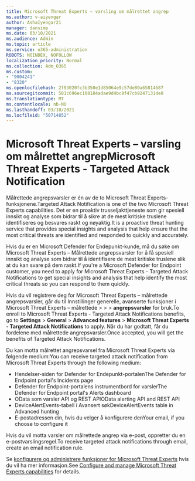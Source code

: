 ```yaml
---
title: Microsoft Threat Experts – varsling om målrettet angrep
ms.author: v-aiyengar
author: AshaIyengar21
manager: dansimp
ms.date: 03/10/2021
ms.audience: Admin
ms.topic: article
ms.service: o365-administration
ROBOTS: NOINDEX, NOFOLLOW
localization_priority: Normal
ms.collection: Adm_O365
ms.custom:
- "9004241"
- "8320"
ms.openlocfilehash: 2f93020fc3b350e1d85064e9c57de80a65814687
ms.sourcegitcommit: 581c696ec108184adae9d4bc8f47cb9247131de8
ms.translationtype: MT
ms.contentlocale: nb-NO
ms.lasthandoff: 03/10/2021
ms.locfileid: "50714852"
---
```

# <a name="microsoft-threat-experts---targeted-attack-notification"></a><span data-ttu-id="3e884-102">Microsoft Threat Experts – varsling om målrettet angrep</span><span class="sxs-lookup"><span data-stu-id="3e884-102">Microsoft Threat Experts - Targeted Attack Notification</span></span>

<span data-ttu-id="3e884-103">Målrettede angrepsvarsler er én av de to Microsoft Threat Experts-funksjonene.</span><span class="sxs-lookup"><span data-stu-id="3e884-103">Targeted Attack Notification is one of the two Microsoft Threat Experts capabilities.</span></span> <span data-ttu-id="3e884-104">Det er en proaktiv trusseljakttjeneste som gir spesiell innsikt og analyse som bidrar til å sikre at de mest kritiske truslene identifiseres og besvares raskt og nøyaktig.</span><span class="sxs-lookup"><span data-stu-id="3e884-104">It is a proactive threat hunting service that provides special insights and analysis that help ensure that the most critical threats are identified and responded to quickly and accurately.</span></span>

<span data-ttu-id="3e884-105">Hvis du er en Microsoft Defender for Endepunkt-kunde, må du søke om Microsoft Threat Experts – Målrettede angrepsvarsler for å få spesiell innsikt og analyse som bidrar til å identifisere de mest kritiske truslene slik at du kan svare på dem raskt.</span><span class="sxs-lookup"><span data-stu-id="3e884-105">If you're a Microsoft Defender for Endpoint customer, you need to apply for Microsoft Threat Experts - Targeted Attack Notifications to get special insights and analysis that help identify the most critical threats so you can respond to them quickly.</span></span>

<span data-ttu-id="3e884-106">Hvis du vil registrere deg for Microsoft Threat Experts – målrettede angrepsvarsler, går du til Innstillinger generelle, avanserte funksjoner i Microsoft Threat Experts – målrettede  >    >    >  **angrepsvarsler** for bruk.</span><span class="sxs-lookup"><span data-stu-id="3e884-106">To enroll to Microsoft Threat Experts - Targeted Attack Notifications benefits, go to **Settings** > **General** > **Advanced features** > **Microsoft Threat Experts - Targeted Attack Notifications** to apply.</span></span> <span data-ttu-id="3e884-107">Når du har godtatt, får du fordelene med målrettede angrepsvarsler.</span><span class="sxs-lookup"><span data-stu-id="3e884-107">Once accepted, you will get the benefits of Targeted Attack Notifications.</span></span>

<span data-ttu-id="3e884-108">Du kan motta målrettet angrepsvarsel fra Microsoft Threat Experts via følgende medium:</span><span class="sxs-lookup"><span data-stu-id="3e884-108">You can receive targeted attack notification from Microsoft Threat Experts through the following medium:</span></span>

- <span data-ttu-id="3e884-109">Hendelser-siden for Defender for Endepunkt-portalen</span><span class="sxs-lookup"><span data-stu-id="3e884-109">The Defender for Endpoint portal's Incidents page</span></span>
- <span data-ttu-id="3e884-110">Defender for Endpoint-portalens instrumentbord for varsler</span><span class="sxs-lookup"><span data-stu-id="3e884-110">The Defender for Endpoint portal's Alerts dashboard</span></span>
- <span data-ttu-id="3e884-111">OData som varsler API og REST API</span><span class="sxs-lookup"><span data-stu-id="3e884-111">OData alerting API and REST API</span></span>
- <span data-ttu-id="3e884-112">DeviceAlertEvents-tabell i Avansert søk</span><span class="sxs-lookup"><span data-stu-id="3e884-112">DeviceAlertEvents table in Advanced hunting</span></span>
- <span data-ttu-id="3e884-113">E-postadressen din, hvis du velger å konfigurere den</span><span class="sxs-lookup"><span data-stu-id="3e884-113">Your email, if you choose to configure it</span></span>

<span data-ttu-id="3e884-114">Hvis du vil motta varsler om målrettede angrep via e-post, oppretter du en e-postvarslingsregel.</span><span class="sxs-lookup"><span data-stu-id="3e884-114">To receive targeted attack notifications through email, create an email notification rule.</span></span> 

<span data-ttu-id="3e884-115">Se [konfigurere og administrere funksjoner for Microsoft Threat Experts](https://docs.microsoft.com/windows/security/threat-protection/microsoft-defender-atp/configure-microsoft-threat-experts) hvis du vil ha mer informasjon.</span><span class="sxs-lookup"><span data-stu-id="3e884-115">See [Configure and manage Microsoft Threat Experts capabilities](https://docs.microsoft.com/windows/security/threat-protection/microsoft-defender-atp/configure-microsoft-threat-experts) for details.</span></span>
